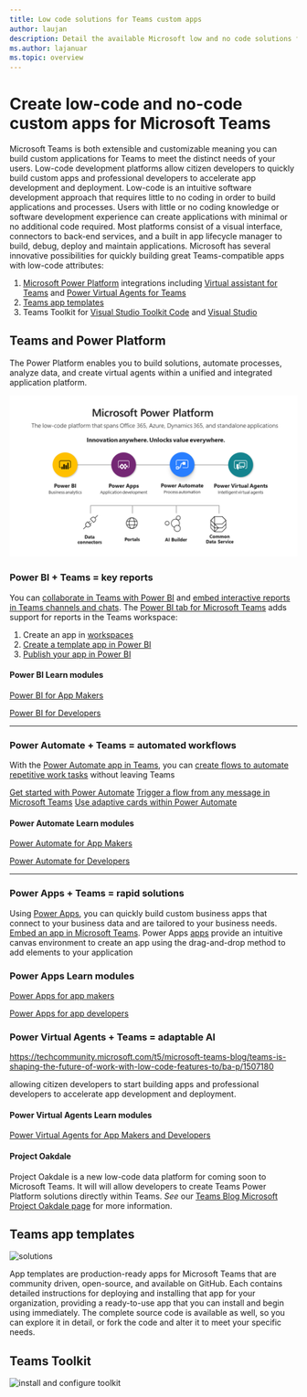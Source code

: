 ```yaml
---
title: Low code solutions for Teams custom apps
author: laujan
description: Detail the available Microsoft low and no code solutions for Teams
ms.author: lajanuar
ms.topic: overview
---
```

# Create low-code and no-code custom apps for Microsoft Teams

Microsoft Teams is both extensible and customizable meaning you can build custom applications for Teams to meet the distinct needs of your users. Low-code development platforms allow citizen developers to quickly build custom apps and professional developers to accelerate app development and deployment. Low-code is an intuitive software development approach that requires little to no coding in order to build applications and processes. Users with little or no coding knowledge or software development experience can create applications with minimal or no additional code required. Most platforms consist of a visual interface, connectors to back-end services, and a built in app lifecycle manager to build, debug, deploy and maintain applications. Microsoft has several innovative possibilities for quickly building great Teams-compatible apps with low-code attributes:

1. [Microsoft Power Platform](/power-platform) integrations including [Virtual assistant for Teams](virtual-assistant.md) and [Power Virtual Agents for Teams ](add-power-virtual-agents-bot-to-teams.md)
1. [Teams app templates](app-templates.md)
1. Teams Toolkit for [Visual Studio Toolkit Code](visual-studio-code-overview.md) and [Visual Studio](visual-studio-overview.md)

## Teams and Power Platform

The Power Platform enables you to build solutions, automate processes, analyze data,  and create virtual agents within a unified and integrated application platform.

![Power platform services](../assets/images/power-platform-and-teams/power-platform.png)

### Power BI &plus; Teams &equals; key reports

You can [collaborate in Teams with Power BI](power-bi/collaborate-share/service-collaborate-microsoft-teams) and [embed interactive reports in Teams channels and chats](power-bi/collaborate-share/service-embed-report-microsoft-teams). The [Power BI tab for Microsoft Teams](https://powerbi.microsoft.com/en-us/blog/announcing-new-power-bi-tab-for-microsoft-teams/) adds support for reports in the Teams workspace:

1. Create an app in [workspaces](power-bi/collaborate-share/service-create-the-new-workspaces) 
1. [Create a template app in Power BI](connect-data/service-template-apps-create)  
1. [Publish your app in Power BI](power-bi/collaborate-share/service-create-distribute-apps)

#### Power BI Learn modules

[Power BI for App Makers](/learn/browse/?expanded=power-platform&products=power-bi&roles=maker)

[Power BI for Developers](/learn/browse/?expanded=power-platform&products=power-bi&roles=developer)

---

### Power Automate &plus;  Teams &equals; automated workflows

With the [Power Automate app in Teams](power-automate/flows-teams), you can [create flows to automate repetitive work tasks](https://flow.microsoft.com/connectors/shared_teams/microsoft-teams/) without leaving Teams

[Get started with Power Automate](power-automate/getting-started)
[Trigger a flow from any message in Microsoft Teams](power-automate/trigger-flow-teams-message)
[Use adaptive cards within Power Automate](power-automate/create-adaptive-cards)

#### Power Automate Learn modules

[Power Automate for App Makers](/learn/browse/?expanded=power-platform&products=power-automate&roles=maker)

[Power Automate for Developers](/learn/browse/?expanded=power-platform&products=power-automate&roles=developer)

---

### Power Apps &plus; Teams &equals; rapid solutions

Using [Power Apps](owerapps/powerapps-overview), you can quickly build custom business apps that connect to your business data and are tailored to your business needs.
[Embed an app in Microsoft Teams](power-platform/admin/embed-app-teams). Power Apps [apps](powerapps/maker/) provide an intuitive canvas environment to create an app using the drag-and-drop method to add elements to your application

### Power Apps Learn modules

[Power Apps for app makers](/learn/browse/?products=power-apps&roles=maker)

[Power Apps for app developers](/learn/browse/?products=power-apps)

### Power Virtual Agents &plus; Teams &equals; adaptable AI

https://techcommunity.microsoft.com/t5/microsoft-teams-blog/teams-is-shaping-the-future-of-work-with-low-code-features-to/ba-p/1507180

allowing citizen developers to start building apps and professional developers to accelerate app development and deployment.

#### Power Virtual Agents Learn modules

[Power Virtual Agents for App Makers and Developers](s/learn/browse/?products=power-virtual-agents&expanded=power-platform&roles=maker)

#### Project Oakdale

Project Oakdale is a new low-code data platform for coming soon to Microsoft Teams. It will will allow developers to create Teams Power Platform solutions directly within Teams. *See* our [Teams Blog Microsoft Project Oakdale page](https://powerapps.microsoft.com/en-us/blog/introducing-project-oakdale-a-new-low-code-data-platform-for-microsoft-teams) for more information.

## Teams app templates

 ![solutions](https://docs.microsoft.com/media/illustrations/biztalk-get-started-scenarios.svg)

App templates are production-ready apps for Microsoft Teams that are community driven, open-source, and available on GitHub. Each contains detailed instructions for deploying and installing that app for your organization, providing a ready-to-use app that you can install and begin using immediately. The complete source code is available as well, so you can explore it in detail, or fork the code and alter it to meet your specific needs.

## Teams Toolkit

![install and configure toolkit](https://docs.microsoft.com//media/illustrations/biztalk-host-integration-install-configure.svg)